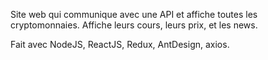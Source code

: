 Site web qui communique avec une API et affiche toutes les cryptomonnaies. 
Affiche leurs cours, leurs prix, et les news. 

Fait avec NodeJS, ReactJS, Redux, AntDesign, axios.

